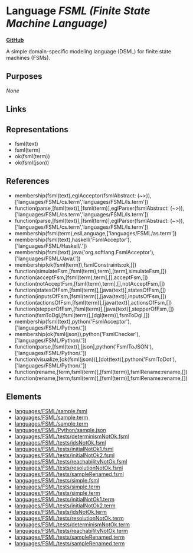 # Language _FSML (Finite State Machine Language)_
**[GitHub](https://github.com/softlang/yas/blob/master/languages/FSML)**

A simple domain-specific modeling language (DSML) for finite state machines (FSMs).

## Purposes
_None_

## Links

## Representations
* fsml(text)
* fsml(term)
* ok(fsml(term))
* ok(fsml(json))

## References
* membership(fsml(text),eglAcceptor(fsmlAbstract: (~>)),['languages/FSML/cs.term','languages/FSML/ls.term'])
* function(parse,[fsml(text)],[fsml(term)],eglParser(fsmlAbstract: (~>)),['languages/FSML/cs.term','languages/FSML/ls.term'])
* function(parse,[fsml(text)],[fsml(term)],eglParser(fsmlAbstract: (~>)),['languages/FSML/cs.term','languages/FSML/ls.term'])
* membership(fsml(term),eslLanguage,['languages/FSML/as.term'])
* membership(fsml(text),haskell('FsmlAcceptor'),['languages/FSML/Haskell/.'])
* membership(fsml(text),java('org.softlang.FsmlAcceptor'),['languages/FSML/Java/.'])
* membership(ok(fsml(term)),fsmlConstraints:ok,[])
* function(simulateFsm,[fsml(term),term],[term],simulateFsm,[])
* function(acceptFsm,[fsml(term),term],[],acceptFsm,[])
* function(notAcceptFsm,[fsml(term),term],[],notAcceptFsm,[])
* function(statesOfFsm,[fsml(term)],[java(text)],statesOfFsm,[])
* function(inputsOfFsm,[fsml(term)],[java(text)],inputsOfFsm,[])
* function(actionsOfFsm,[fsml(term)],[java(text)],actionsOfFsm,[])
* function(stepperOfFsm,[fsml(term)],[java(text)],stepperOfFsm,[])
* function(fsmToDgl,[fsml(term)],[dgl(term)],fsmToDgl,[])
* membership(fsml(text),python('FsmlAcceptor'),['languages/FSML/Python/.'])
* membership(ok(fsml(json)),python('FsmlChecker'),['languages/FSML/Python/.'])
* function(parse,[fsml(text)],[json],python('FsmlToJSON'),['languages/FSML/Python/.'])
* function(visualize,[ok(fsml(json))],[dot(text)],python('FsmlToDot'),['languages/FSML/Python/.'])
* function(rename,[term,fsml(term)],[fsml(term)],fsmlRename:rename,[])
* function(rename,[term,fsml(term)],[fsml(term)],fsmlRename:rename,[])

## Elements
* [languages/FSML/sample.fsml](../files/languages-FSML-sample.fsml.md)
* [languages/FSML/sample.term](../files/languages-FSML-sample.term.md)
* [languages/FSML/sample.term](../files/languages-FSML-sample.term.md)
* [languages/FSML/Python/sample.json](../files/languages-FSML-Python-sample.json.md)
* [languages/FSML/tests/determinismNotOk.fsml](../files/languages-FSML-tests-determinismNotOk.fsml.md)
* [languages/FSML/tests/idsNotOk.fsml](../files/languages-FSML-tests-idsNotOk.fsml.md)
* [languages/FSML/tests/initialNotOk1.fsml](../files/languages-FSML-tests-initialNotOk1.fsml.md)
* [languages/FSML/tests/initialNotOk2.fsml](../files/languages-FSML-tests-initialNotOk2.fsml.md)
* [languages/FSML/tests/reachabilityNotOk.fsml](../files/languages-FSML-tests-reachabilityNotOk.fsml.md)
* [languages/FSML/tests/resolutionNotOk.fsml](../files/languages-FSML-tests-resolutionNotOk.fsml.md)
* [languages/FSML/tests/sampleRenamed.fsml](../files/languages-FSML-tests-sampleRenamed.fsml.md)
* [languages/FSML/tests/simple.fsml](../files/languages-FSML-tests-simple.fsml.md)
* [languages/FSML/tests/simple.term](../files/languages-FSML-tests-simple.term.md)
* [languages/FSML/tests/simple.term](../files/languages-FSML-tests-simple.term.md)
* [languages/FSML/tests/initialNotOk1.term](../files/languages-FSML-tests-initialNotOk1.term.md)
* [languages/FSML/tests/initialNotOk2.term](../files/languages-FSML-tests-initialNotOk2.term.md)
* [languages/FSML/tests/idsNotOk.term](../files/languages-FSML-tests-idsNotOk.term.md)
* [languages/FSML/tests/resolutionNotOk.term](../files/languages-FSML-tests-resolutionNotOk.term.md)
* [languages/FSML/tests/determinismNotOk.term](../files/languages-FSML-tests-determinismNotOk.term.md)
* [languages/FSML/tests/reachabilityNotOk.term](../files/languages-FSML-tests-reachabilityNotOk.term.md)
* [languages/FSML/tests/sampleRenamed.term](../files/languages-FSML-tests-sampleRenamed.term.md)
* [languages/FSML/tests/sampleRenamed.term](../files/languages-FSML-tests-sampleRenamed.term.md)
